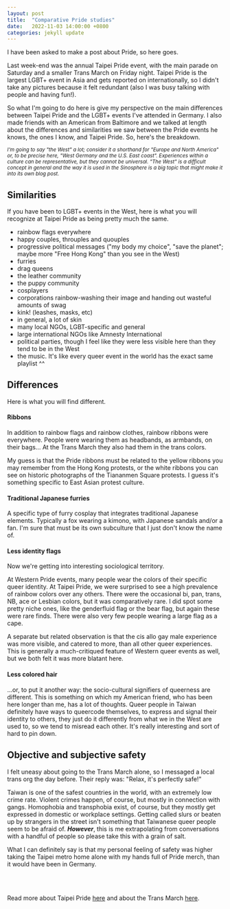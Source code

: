 ```yaml
---
layout: post
title:  "Comparative Pride studies"
date:   2022-11-03 14:00:00 +0800
categories: jekyll update
---
```


I have been asked to make a post about Pride, so here goes.

Last week-end was the annual Taipei Pride event, with the main parade on Saturday and a smaller Trans March on Friday night. Taipei Pride is the largest LGBT+ event in Asia and gets reported on internationally, so I didn't take any pictures because it felt redundant (also I was busy talking with people and having fun!). 

So what I'm going to do here is give my perspective on the main differences between Taipei Pride and the LGBT+ events I've attended in Germany. I also made friends with an American from Baltimore and we talked at length about the differences and similarities we saw between the Pride events he knows, the ones I know, and Taipei Pride. So, here's the breakdown. 

*<small>I'm going to say "the West" a lot; consider it a shorthand for "Europe and North America" or, to be precise here, "West Germany and the U.S. East coast". Experiences within a culture can be representative, but they cannot be universal. "The West" is a difficult concept in general and the way it is used in the Sinosphere is a big topic that might make it into its own blog post.</small>*

## Similarities

If you have been to LGBT+ events in the West, here is what you will recognize at Taipei Pride as being pretty much the same. 
- rainbow flags everywhere
- happy couples, throuples and quouples
- progressive political messages ("my body my choice", "save the planet"; maybe more "Free Hong Kong" than you see in the West)
- furries
- drag queens
- the leather community
- the puppy community
- cosplayers
- corporations rainbow-washing their image and handing out wasteful amounts of swag
- kink! (leashes, masks, etc)
- in general, a lot of skin
- many local NGOs, LGBT-specific and general
- large international NGOs like Amnesty International
- political parties, though I feel like they were less visible here than they tend to be in the West
- the music. It's like every queer event in the world has the exact same playlist ^^

## Differences

Here is what you will find different.

#### Ribbons

In addition to rainbow flags and rainbow clothes, rainbow ribbons were everywhere. People were wearing them as headbands, as armbands, on their bags... At the Trans March they also had them in the trans colors.

My guess is that the Pride ribbons must be related to the yellow ribbons you may remember from the Hong Kong protests, or the white ribbons you can see on historic photographs of the Tiananmen Square protests. I guess it's something specific to East Asian protest culture. 

#### Traditional Japanese furries

A specific type of furry cosplay that integrates traditional Japanese elements. Typically a fox wearing a kimono, with Japanese sandals and/or a fan. I'm sure that must be its own subculture that I just don't know the name of.

#### Less identity flags

Now we're getting into interesting sociological territory.

At Western Pride events, many people wear the colors of their specific queer identity. At Taipei Pride, we were surprised to see a high prevalence of rainbow colors over any others. There were the occasional bi, pan, trans, NB, ace or Lesbian colors, but it was comparatively rare. I did spot some pretty niche ones, like the genderfluid flag or the bear flag, but again these were rare finds. There were also very few people wearing a large flag as a cape. 

A separate but related observation is that the cis allo gay male experience was more visible, and catered to more, than all other queer experiences. This is generally a much-critiqued feature of Western queer events as well, but we both felt it was more blatant here. 

#### Less colored hair

...or, to put it another way: the socio-cultural signifiers of queerness are different. This is something on which my American friend, who has been here longer than me, has a lot of thoughts. Queer people in Taiwan definitely have ways to queercode themselves, to express and signal their identity to others, they just do it differently from what we in the West are used to, so we tend to misread each other. It's really interesting and sort of hard to pin down. 

## Objective and subjective safety

I felt uneasy about going to the Trans March alone, so I messaged a local trans org the day before. Their reply was: "Relax, it's perfectly safe!"

Taiwan is one of the safest countries in the world, with an extremely low crime rate. Violent crimes happen, of course, but mostly in connection with gangs. Homophobia and transphobia exist, of course, but they mostly get expressed in domestic or workplace settings. Getting called slurs or beaten up by strangers in the street isn't something that Taiwanese queer people seem to be afraid of. ***However***, this is me extrapolating from conversations with a handful of people so please take this with a grain of salt. 

What I can definitely say is that my personal feeling of safety was higher taking the Taipei metro home alone with my hands full of Pride merch, than it would have been in Germany.

<br/><br/>

Read more about Taipei Pride [here](https://www.reuters.com/world/asia-pacific/taiwan-celebrates-diversity-equality-east-asias-largest-pride-march-2022-10-29/) and about the Trans March [here](https://newbloommag.net/2022/10/28/fourth-annual-trans-march/).